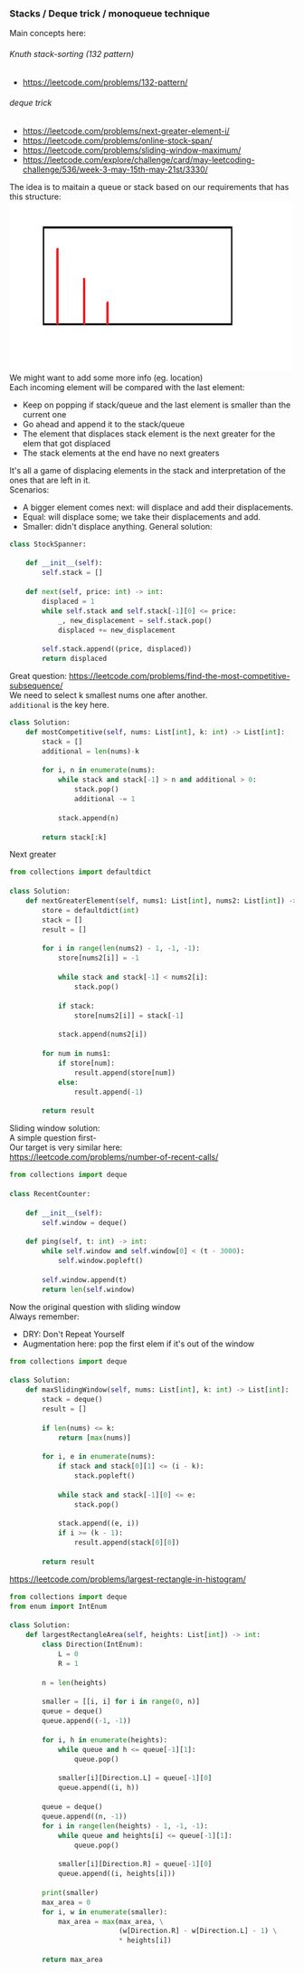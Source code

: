 ### Stacks / Deque trick / monoqueue technique

Main concepts here:
###### Knuth stack-sorting (132 pattern)
* https://leetcode.com/problems/132-pattern/
###### deque trick
* https://leetcode.com/problems/next-greater-element-i/
* https://leetcode.com/problems/online-stock-span/
* https://leetcode.com/problems/sliding-window-maximum/
* https://leetcode.com/explore/challenge/card/may-leetcoding-challenge/536/week-3-may-15th-may-21st/3330/

The idea is to maitain a queue or stack based on our requirements that has this structure: <br />
<img src="../../static/deque.png" height=300 width=500 /> <br />
We might want to add some more info (eg. location) <br />
Each incoming element will be compared with the last element: <br />
* Keep on popping if stack/queue and the last element is smaller than the current one
* Go ahead and append it to the stack/queue
* The element that displaces stack element is the next greater for the elem that got displaced
* The stack elements at the end have no next greaters

It's all a game of displacing elements in the stack and interpretation of the ones that are left in it. <br />
Scenarios: 
* A bigger element comes next: will displace and add their displacements.
* Equal: will displace some; we take their displacements and add.
* Smaller: didn't displace anything. 
General solution: 
```py
class StockSpanner:

    def __init__(self):
        self.stack = []

    def next(self, price: int) -> int:
        displaced = 1
        while self.stack and self.stack[-1][0] <= price:
            _, new_displacement = self.stack.pop()
            displaced += new_displacement
        
        self.stack.append((price, displaced))
        return displaced
```
Great question:
https://leetcode.com/problems/find-the-most-competitive-subsequence/ <br />
We need to select k smallest nums one after another. <br />
`additional` is the key here.
```py
class Solution:
    def mostCompetitive(self, nums: List[int], k: int) -> List[int]:
        stack = []
        additional = len(nums)-k
        
        for i, n in enumerate(nums):
            while stack and stack[-1] > n and additional > 0:
                stack.pop()
                additional -= 1
            
            stack.append(n)
        
        return stack[:k]
```
Next greater
```py
from collections import defaultdict

class Solution:
    def nextGreaterElement(self, nums1: List[int], nums2: List[int]) -> List[int]:
        store = defaultdict(int)
        stack = []
        result = []
        
        for i in range(len(nums2) - 1, -1, -1):
            store[nums2[i]] = -1
            
            while stack and stack[-1] < nums2[i]:
                stack.pop()
            
            if stack:
                store[nums2[i]] = stack[-1]
            
            stack.append(nums2[i])
            
        for num in nums1:
            if store[num]:
                result.append(store[num])
            else:
                result.append(-1)
                
        return result
```
Sliding window solution: <br /> 
A simple question first- <br />
Our target is very similar here: <br />
https://leetcode.com/problems/number-of-recent-calls/
```py
from collections import deque

class RecentCounter:

    def __init__(self):
        self.window = deque()

    def ping(self, t: int) -> int:
        while self.window and self.window[0] < (t - 3000):
            self.window.popleft()
        
        self.window.append(t)
        return len(self.window)
```
Now the original question with sliding window <br />
Always remember: <br />
* DRY: Don't Repeat Yourself
* Augmentation here: pop the first elem if it's out of the window
```py
from collections import deque

class Solution:
    def maxSlidingWindow(self, nums: List[int], k: int) -> List[int]:
        stack = deque()
        result = []
        
        if len(nums) <= k:
            return [max(nums)]
        
        for i, e in enumerate(nums):
            if stack and stack[0][1] <= (i - k):
                stack.popleft()
            
            while stack and stack[-1][0] <= e:
                stack.pop()
            
            stack.append((e, i))
            if i >= (k - 1):
                result.append(stack[0][0])
                
        return result
```
https://leetcode.com/problems/largest-rectangle-in-histogram/
```py
from collections import deque
from enum import IntEnum

class Solution:
    def largestRectangleArea(self, heights: List[int]) -> int:
        class Direction(IntEnum):
            L = 0
            R = 1
        
        n = len(heights)
        
        smaller = [[i, i] for i in range(0, n)]
        queue = deque()
        queue.append((-1, -1))
        
        for i, h in enumerate(heights):
            while queue and h <= queue[-1][1]:
                queue.pop()
            
            smaller[i][Direction.L] = queue[-1][0]
            queue.append((i, h))
        
        queue = deque()
        queue.append((n, -1))
        for i in range(len(heights) - 1, -1, -1):
            while queue and heights[i] <= queue[-1][1]:
                queue.pop()
            
            smaller[i][Direction.R] = queue[-1][0]
            queue.append((i, heights[i]))
        
        print(smaller)
        max_area = 0
        for i, w in enumerate(smaller):
            max_area = max(max_area, \
                           (w[Direction.R] - w[Direction.L] - 1) \
                           * heights[i])
            
        return max_area
```